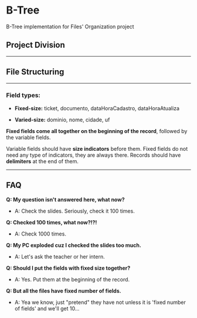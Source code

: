 # B-Tree
B-Tree implementation for Files' Organization project

## Project Division
---------------------------------------------------------------------------
## File Structuring
---------------------------------------------------------------------------
### Field types: 

- **Fixed-size:** ticket, documento, dataHoraCadastro, dataHoraAtualiza

- **Varied-size:** dominio, nome, cidade, uf

**Fixed fields come all together on the beginning of the record**,
followed by the variable fields.

Variable fields should have **size indicators** before them. Fixed fields 
do not need any type of indicators, they are always there. Records
should have **delimiters** at the end of them.

---------------------------------------------------------------------------
## FAQ

**Q: My question isn't answered here, what now?**

- A: Check the slides. Seriously, check it 100 times.



**Q: Checked 100 times, what now?!?!**

- A: Check 1000 times.



**Q: My PC exploded cuz I checked the slides too much.**

- A: Let's ask the teacher or her intern.



**Q: Should I put the fields with fixed size together?**

- A: Yes. Put them at the beginning of the record.



**Q: But all the files have fixed number of fields.**

- A: Yea we know, just "pretend" they have not unless it is 
'fixed number of fields' and we'll get 10...
